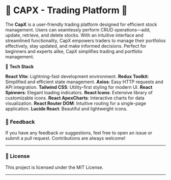 # 🌟 CAPX - Trading Platform 🌟

The **CapX** is a user-friendly trading platform designed for efficient stock management. Users can seamlessly perform CRUD operations—add, update, retrieve, and delete stocks. With an intuitive interface and streamlined functionality, CapX empowers traders to manage their portfolios effectively, stay updated, and make informed decisions. Perfect for beginners and experts alike, CapX simplifies trading and portfolio management.


🧰 **Tech Stack**

**React Vite**: Lightning-fast development environment.
**Redux Toolkit**: Simplified and efficient state management.
**Axios**: Easy HTTP requests and API integration.
**Tailwind CSS**: Utility-first styling for modern UI.
**React Spinners**: Elegant loading indicators.
**React Icons**: Extensive library of customizable icons.
**React ApexCharts**: Interactive charts for data visualization.
**React Router DOM**: Intuitive routing for a single-page application.
**Lucide React**: Beautiful and lightweight icons.


### 💬 **Feedback**

If you have any feedback or suggestions, feel free to open an issue or submit a pull request. Contributions are always welcome!

---

### 📄 **License**

This project is licensed under the MIT License.

---

